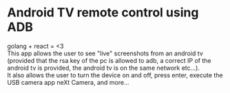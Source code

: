 # Android TV remote control using ADB
golang + react = <3 \
This app allows the user to see "live" screenshots from an android tv (provided that the rsa key of the pc is allowed to adb, a correct IP of the android tv is provided, the android tv is on the same network etc...). \
It also allows the user to turn the device on and off, press enter, execute the USB camera app neXt Camera, and more...
